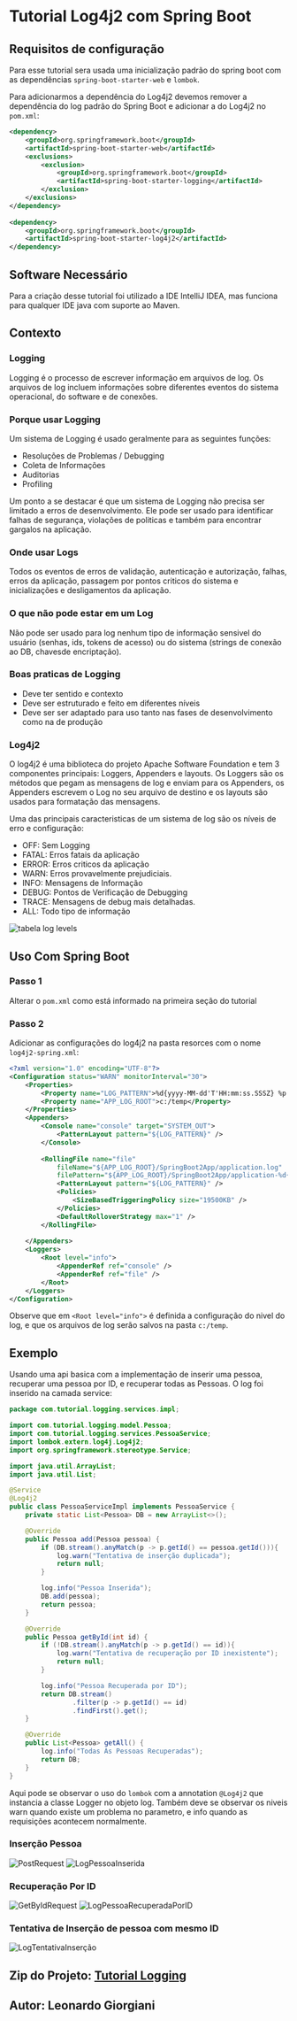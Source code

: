 # Tutorial Log4j2 com Spring Boot

## Requisitos de configuração

Para esse tutorial sera usada uma inicialização padrão do spring boot com as dependências `spring-boot-starter-web` e `lombok`.

Para adicionarmos a dependência do Log4j2 devemos remover a dependência do log padrão do Spring Boot e adicionar a do Log4j2 no `pom.xml`:
``` XML
<dependency>
    <groupId>org.springframework.boot</groupId>
    <artifactId>spring-boot-starter-web</artifactId>
    <exclusions>
        <exclusion>
            <groupId>org.springframework.boot</groupId>
            <artifactId>spring-boot-starter-logging</artifactId>
        </exclusion>
    </exclusions>
</dependency>
 
<dependency>
    <groupId>org.springframework.boot</groupId>
    <artifactId>spring-boot-starter-log4j2</artifactId>
</dependency>
```
## Software Necessário

Para a criação desse tutorial foi utilizado a IDE IntelliJ IDEA, mas funciona para qualquer IDE java com suporte ao Maven.

## Contexto

### Logging
Logging é o processo de escrever informação em arquivos de log. Os arquivos de log incluem informações sobre diferentes eventos do sistema operacional, do software e de conexões.

### Porque usar Logging
Um sistema de Logging é usado geralmente para as seguintes funções:
 - Resoluções de Problemas / Debugging
 - Coleta de Informações
 - Auditorias
 - Profiling

Um ponto a se destacar é que um sistema de Logging não precisa ser limitado a erros de desenvolvimento. Ele pode ser usado para identificar falhas de segurança, violações de politicas e também para encontrar gargalos na aplicação.

### Onde usar Logs

Todos os eventos de erros de validação, autenticação e autorização, falhas, erros da aplicação, passagem por pontos criticos do sistema e inicializações e desligamentos da aplicação.

### O que não pode estar em um Log

Não pode ser usado para log nenhum tipo de informação sensivel do usuário (senhas, ids, tokens de acesso) ou do sistema (strings de conexão ao DB, chavesde encriptação).

### Boas praticas de Logging
 - Deve ter sentido e contexto
 - Deve ser estruturado e feito em diferentes níveis
 - Deve ser ser adaptado para uso tanto nas fases de desenvolvimento como na de produção

### Log4j2

O log4j2 é uma biblioteca do projeto Apache Software Foundation e tem 3 componentes principais: Loggers, Appenders e layouts. Os Loggers são os métodos que pegam as mensagens de log e enviam para os Appenders, os Appenders escrevem o Log no seu arquivo de destino e os layouts são usados para formatação das mensagens.

Uma das principais caracteristicas de um sistema de log são os níveis de erro e configuração:
 - OFF: Sem Logging
 - FATAL: Erros fatais da aplicação
 - ERROR: Erros criticos da aplicação
 - WARN: Erros provavelmente prejudiciais.
 - INFO: Mensagens de Informação
 - DEBUG: Pontos de Verificação de Debugging
 - TRACE: Mensagens de debug mais detalhadas.
 - ALL: Todo tipo de informação

![tabela log levels](images\Log4j-Log-Levels.png)

## Uso Com Spring Boot

### Passo 1
Alterar o `pom.xml` como está informado na primeira seção do tutorial

### Passo 2
Adicionar as configurações do log4j2 na pasta resorces com o nome `log4j2-spring.xml`:
``` XML
<?xml version="1.0" encoding="UTF-8"?>
<Configuration status="WARN" monitorInterval="30">
    <Properties>
        <Property name="LOG_PATTERN">%d{yyyy-MM-dd'T'HH:mm:ss.SSSZ} %p %m%n</Property>
        <Property name="APP_LOG_ROOT">c:/temp</Property>
    </Properties>
    <Appenders>
        <Console name="console" target="SYSTEM_OUT">
            <PatternLayout pattern="${LOG_PATTERN}" />
        </Console>
  
        <RollingFile name="file"
            fileName="${APP_LOG_ROOT}/SpringBoot2App/application.log"
            filePattern="${APP_LOG_ROOT}/SpringBoot2App/application-%d{yyyy-MM-dd}-%i.log">
            <PatternLayout pattern="${LOG_PATTERN}" />
            <Policies>
                <SizeBasedTriggeringPolicy size="19500KB" />
            </Policies>
            <DefaultRolloverStrategy max="1" />
        </RollingFile>
  
    </Appenders>
    <Loggers>
        <Root level="info">
            <AppenderRef ref="console" />
            <AppenderRef ref="file" />
        </Root>
    </Loggers>
</Configuration>
```
Observe que em `<Root level="info">` é definida a configuração do nivel do log, e que os arquivos de log serão salvos na pasta `c:/temp`.

## Exemplo
Usando uma api basica com a implementação de inserir uma pessoa, recuperar uma pessoa por ID, e recuperar todas as Pessoas. 
O log foi inserido na camada service:

``` JAVA
package com.tutorial.logging.services.impl;

import com.tutorial.logging.model.Pessoa;
import com.tutorial.logging.services.PessoaService;
import lombok.extern.log4j.Log4j2;
import org.springframework.stereotype.Service;

import java.util.ArrayList;
import java.util.List;

@Service
@Log4j2
public class PessoaServiceImpl implements PessoaService {
    private static List<Pessoa> DB = new ArrayList<>();

    @Override
    public Pessoa add(Pessoa pessoa) {
        if (DB.stream().anyMatch(p -> p.getId() == pessoa.getId())){
            log.warn("Tentativa de inserção duplicada");
            return null;
        }

        log.info("Pessoa Inserida");
        DB.add(pessoa);
        return pessoa;
    }

    @Override
    public Pessoa getById(int id) {
        if (!DB.stream().anyMatch(p -> p.getId() == id)){
            log.warn("Tentativa de recuperação por ID inexistente");
            return null;
        }

        log.info("Pessoa Recuperada por ID");
        return DB.stream()
                .filter(p -> p.getId() == id)
                .findFirst().get();
    }

    @Override
    public List<Pessoa> getAll() {
        log.info("Todas As Pessoas Recuperadas");
        return DB;
    }
}
```
Aqui pode se observar o uso do `lombok` com a annotation `@Log4j2` que instancia a classe Logger no objeto log. Também deve se observar os niveis warn quando existe um problema no parametro, e info quando as requisições acontecem normalmente.

### Inserção Pessoa
![PostRequest](images\PostRequest.png)
![LogPessoaInserida](images\LogPessoaInserida.png)

### Recuperação Por ID
![GetByIdRequest](images\GetByIdRequest.png)
![LogPessoaRecuperadaPorID](images\LogPessoaRecuperadaPorID.png)

### Tentativa de Inserção de pessoa com mesmo ID
![LogTentativaInserção](images\LogTentativaInsercao.png)

## Zip do Projeto: [Tutorial Logging](arquivos\logging.zip)

## Autor: Leonardo Giorgiani
